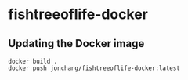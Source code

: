 # fishtreeoflife-docker

## Updating the Docker image

```
docker build .
docker push jonchang/fishtreeoflife-docker:latest
```
